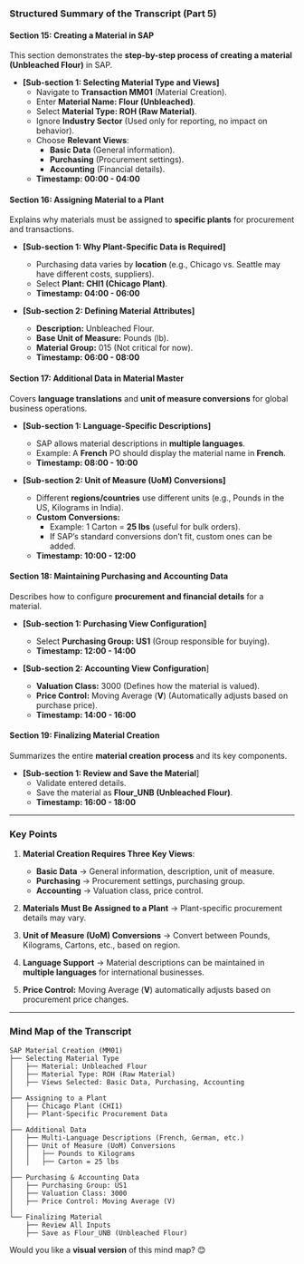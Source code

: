 ### **Structured Summary of the Transcript (Part 5)**  

#### **Section 15: Creating a Material in SAP**  
This section demonstrates the **step-by-step process of creating a material (Unbleached Flour)** in SAP.  

- **[Sub-section 1: Selecting Material Type and Views]**  
  - Navigate to **Transaction MM01** (Material Creation).  
  - Enter **Material Name: Flour (Unbleached)**.  
  - Select **Material Type: ROH (Raw Material)**.  
  - Ignore **Industry Sector** (Used only for reporting, no impact on behavior).  
  - Choose **Relevant Views**:  
    - **Basic Data** (General information).  
    - **Purchasing** (Procurement settings).  
    - **Accounting** (Financial details).  
  - **Timestamp: 00:00 - 04:00**  

#### **Section 16: Assigning Material to a Plant**  
Explains why materials must be assigned to **specific plants** for procurement and transactions.  

- **[Sub-section 1: Why Plant-Specific Data is Required]**  
  - Purchasing data varies by **location** (e.g., Chicago vs. Seattle may have different costs, suppliers).  
  - Select **Plant: CHI1 (Chicago Plant)**.  
  - **Timestamp: 04:00 - 06:00**  

- **[Sub-section 2: Defining Material Attributes]**  
  - **Description:** Unbleached Flour.  
  - **Base Unit of Measure:** Pounds (lb).  
  - **Material Group:** 015 (Not critical for now).  
  - **Timestamp: 06:00 - 08:00**  

#### **Section 17: Additional Data in Material Master**  
Covers **language translations** and **unit of measure conversions** for global business operations.  

- **[Sub-section 1: Language-Specific Descriptions]**  
  - SAP allows material descriptions in **multiple languages**.  
  - Example: A **French** PO should display the material name in **French**.  
  - **Timestamp: 08:00 - 10:00**  

- **[Sub-section 2: Unit of Measure (UoM) Conversions]**  
  - Different **regions/countries** use different units (e.g., Pounds in the US, Kilograms in India).  
  - **Custom Conversions:**  
    - Example: 1 Carton = **25 lbs** (useful for bulk orders).  
    - If SAP’s standard conversions don’t fit, custom ones can be added.  
  - **Timestamp: 10:00 - 12:00**  

#### **Section 18: Maintaining Purchasing and Accounting Data**  
Describes how to configure **procurement and financial details** for a material.  

- **[Sub-section 1: Purchasing View Configuration]**  
  - Select **Purchasing Group: US1** (Group responsible for buying).  
  - **Timestamp: 12:00 - 14:00**  

- **[Sub-section 2: Accounting View Configuration**]  
  - **Valuation Class:** 3000 (Defines how the material is valued).  
  - **Price Control:** Moving Average (**V**) (Automatically adjusts based on purchase price).  
  - **Timestamp: 14:00 - 16:00**  

#### **Section 19: Finalizing Material Creation**  
Summarizes the entire **material creation process** and its key components.  

- **[Sub-section 1: Review and Save the Material**]  
  - Validate entered details.  
  - Save the material as **Flour_UNB (Unbleached Flour)**.  
  - **Timestamp: 16:00 - 18:00**  

---

### **Key Points**  
1. **Material Creation Requires Three Key Views**:  
   - **Basic Data** → General information, description, unit of measure.  
   - **Purchasing** → Procurement settings, purchasing group.  
   - **Accounting** → Valuation class, price control.  

2. **Materials Must Be Assigned to a Plant** → Plant-specific procurement details may vary.  

3. **Unit of Measure (UoM) Conversions** → Convert between Pounds, Kilograms, Cartons, etc., based on region.  

4. **Language Support** → Material descriptions can be maintained in **multiple languages** for international businesses.  

5. **Price Control:** Moving Average (**V**) automatically adjusts based on procurement price changes.  

---

### **Mind Map of the Transcript**  
```plaintext
SAP Material Creation (MM01)
├── Selecting Material Type
│   ├── Material: Unbleached Flour
│   ├── Material Type: ROH (Raw Material)
│   ├── Views Selected: Basic Data, Purchasing, Accounting
│
├── Assigning to a Plant
│   ├── Chicago Plant (CHI1)
│   ├── Plant-Specific Procurement Data
│
├── Additional Data
│   ├── Multi-Language Descriptions (French, German, etc.)
│   ├── Unit of Measure (UoM) Conversions
│   │   ├── Pounds to Kilograms
│   │   ├── Carton = 25 lbs
│
├── Purchasing & Accounting Data
│   ├── Purchasing Group: US1
│   ├── Valuation Class: 3000
│   ├── Price Control: Moving Average (V)
│
└── Finalizing Material
    ├── Review All Inputs
    ├── Save as Flour_UNB (Unbleached Flour)
```

Would you like a **visual version** of this mind map? 😊